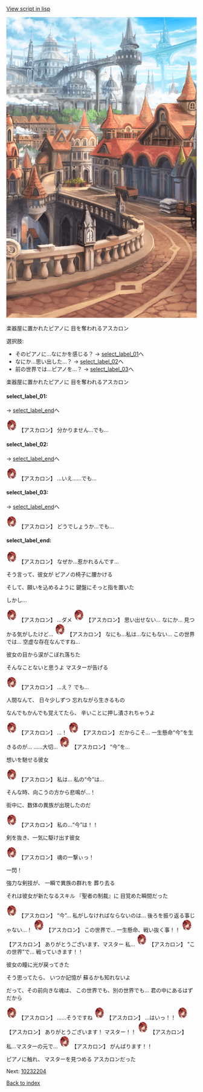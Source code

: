 [View script in lisp](../scripts/10232203.txt)

![town.png](../images/backgrounds/town.png)

楽器屋に置かれたピアノに
目を奪われるアスカロン

選択肢:
- そのピアノに…なにかを感じる？ → [select_label_01](#select_label_01)へ
- なにか…思い出した…？ → [select_label_02](#select_label_02)へ
- 前の世界では…ピアノを…？ → [select_label_03](#select_label_03)へ

楽器屋に置かれたピアノに
目を奪われるアスカロン

#### select_label_01:
 → [select_label_end](#select_label_end)へ

<img src="../images/units/102321.png" alt="102321.png" height="34"/>
【アスカロン】
分かりません…でも…

#### select_label_02:
 → [select_label_end](#select_label_end)へ

<img src="../images/units/102321.png" alt="102321.png" height="34"/>
【アスカロン】
…いえ……でも…

#### select_label_03:
 → [select_label_end](#select_label_end)へ

<img src="../images/units/102321.png" alt="102321.png" height="34"/>
【アスカロン】
どうでしょうか…でも…

#### select_label_end:

<img src="../images/units/102321.png" alt="102321.png" height="34"/>
【アスカロン】
なぜか…惹かれるんです…

そう言って、彼女が
ピアノの椅子に腰かける

そして、願いを込めるように
鍵盤にそっと指を置いた

しかし…

<img src="../images/units/102321.png" alt="102321.png" height="34"/>
【アスカロン】
…ダメ

<img src="../images/units/102321.png" alt="102321.png" height="34"/>
【アスカロン】
思い出せない…
なにか…
見つかる気がしたけど…

<img src="../images/units/102321.png" alt="102321.png" height="34"/>
【アスカロン】
なにも…私は…なにもない…
この世界では…
空虚な存在なんですね…

彼女の目から涙がこぼれ落ちた

そんなことないと思うよ
マスターが告げる

<img src="../images/units/102321.png" alt="102321.png" height="34"/>
【アスカロン】
…え？
でも…

人間なんて、
日々少しずつ
忘れながら生きるもの

なんでもかんでも覚えてたら、
辛いことに押し潰されちゃうよ

<img src="../images/units/102321.png" alt="102321.png" height="34"/>
【アスカロン】
…！

<img src="../images/units/102321.png" alt="102321.png" height="34"/>
【アスカロン】
だからこそ…
一生懸命“今”を生きるのが…
……大切…

<img src="../images/units/102321.png" alt="102321.png" height="34"/>
【アスカロン】
“今”を…

想いを馳せる彼女

<img src="../images/units/102321.png" alt="102321.png" height="34"/>
【アスカロン】
私は…
私の“今”は…

そんな時、向こうの方から悲鳴が…！

街中に、数体の異族が出現したのだ

<img src="../images/units/102321.png" alt="102321.png" height="34"/>
【アスカロン】
私の…“今”は！！

剣を抜き、一気に駆け出す彼女

<img src="../images/units/102321.png" alt="102321.png" height="34"/>
【アスカロン】
魂の一撃ぃっ！

一閃！

強力な剣技が、
一瞬で異族の群れを
葬り去る

それは彼女が新たなるスキル
『聖者の制裁』に
目覚めた瞬間だった

<img src="../images/units/102321.png" alt="102321.png" height="34"/>
【アスカロン】
“今”…
私がしなければならないのは…
後ろを振り返る事じゃない…！

<img src="../images/units/102321.png" alt="102321.png" height="34"/>
【アスカロン】
この世界で…
一生懸命、戦い抜く事！！

<img src="../images/units/102321.png" alt="102321.png" height="34"/>
【アスカロン】
ありがとうございます、マスター
私…

<img src="../images/units/102321.png" alt="102321.png" height="34"/>
【アスカロン】
”この世界”で…
戦っていきます！！

彼女の瞳に光が戻ってきた

そう思ってたら、
いつか記憶が
蘇るかも知れないよ

だって、その前向きな魂は、
この世界でも、別の世界でも…
君の中にあるはずだから

<img src="../images/units/102321.png" alt="102321.png" height="34"/>
【アスカロン】
……そうですね

<img src="../images/units/102321.png" alt="102321.png" height="34"/>
【アスカロン】
…はいっ！！

<img src="../images/units/102321.png" alt="102321.png" height="34"/>
【アスカロン】
ありがとうございます！
マスター！！

<img src="../images/units/102321.png" alt="102321.png" height="34"/>
【アスカロン】
私…マスターの元で…

<img src="../images/units/102321.png" alt="102321.png" height="34"/>
【アスカロン】
がんばります！！

ピアノに触れ、
マスターを見つめる
アスカロンだった


Next: [10232204](10232204.md)

[Back to index](index.md)
